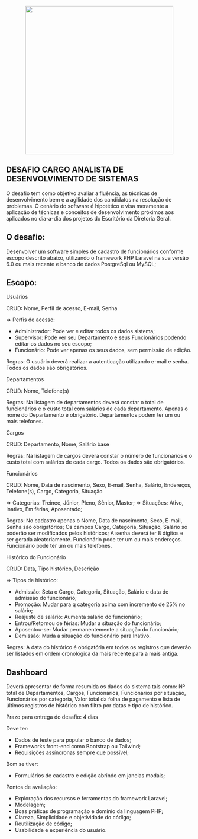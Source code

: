 <p align="center"><a href="https://udv.org.br/" target="_blank"><img src="https://udv.org.br/wp-content/uploads/2016/09/centro-espirita-beneficente-uniao-do-vegetal1.png" width="400"></a></p>

## DESAFIO CARGO ANALISTA DE DESENVOLVIMENTO DE SISTEMAS

O desafio tem como objetivo avaliar a fluência, as técnicas de desenvolvimento bem e a agilidade dos candidatos na
resolução de problemas. O cenário do software é hipotético e visa meramente a aplicação de técnicas e conceitos de
desenvolvimento próximos aos aplicados no dia-a-dia dos projetos do Escritório da Diretoria Geral.

## O desafio:

Desenvolver um software simples de cadastro de funcionários conforme escopo descrito abaixo, utilizando o framework
PHP Laravel na sua versão 6.0 ou mais recente e banco de dados PostgreSql ou MySQL;

## Escopo:

Usuários

CRUD: Nome, Perfil de acesso, E-mail, Senha

=> Perfis de acesso:
- Administrador: Pode ver e editar todos os dados sistema;
- Supervisor: Pode ver seu Departamento e seus Funcionários podendo editar os dados no seu escopo;
- Funcionário: Pode ver apenas os seus dados, sem permissão de edição.

Regras:
O usuário deverá realizar a autenticação utilizando e-mail e senha. Todos os dados são obrigatórios.

Departamentos

CRUD: Nome, Telefone(s)

Regras:
Na listagem de departamentos deverá constar o total de funcionários e o custo total com salários de cada
departamento.
Apenas o nome do Departamento é obrigatório.
Departamentos podem ter um ou mais telefones.

Cargos

CRUD: Departamento, Nome, Salário base

Regras:
Na listagem de cargos deverá constar o número de funcionários e o custo total com salários de cada cargo.
Todos os dados são obrigatórios.

Funcionários

CRUD: Nome, Data de nascimento, Sexo, E-mail, Senha, Salário, Endereços, Telefone(s), Cargo, Categoria,
Situação

=> Categorias: Treinee, Júnior, Pleno, Sênior, Master;
=> Situações: Ativo, Inativo, Em férias, Aposentado;

Regras:
No cadastro apenas o Nome, Data de nascimento, Sexo, E-mail, Senha são obrigatórios;
Os campos Cargo, Categoria, Situação, Salário só poderão ser modificados pelos históricos;
A senha deverá ter 8 dígitos e ser gerada aleatoriamente.
Funcionário pode ter um ou mais endereços.
Funcionário pode ter um ou mais telefones.

Histórico do Funcionário

CRUD: Data, Tipo histórico, Descrição

=> Tipos de histórico:
- Admissão: Seta o Cargo, Categoria, Situação, Salário e data de admissão do funcionário;
- Promoção: Mudar para q categoria acima com incremento de 25% no salário;
- Reajuste de salário: Aumenta salário do funcionário;
- Entrou/Retornou de férias: Mudar a situação do funcionário;
- Aposentou-se: Mudar permanentemente a situação do funcionário;
- Demissão: Muda a situação do funcionário para Inativo.

Regras:
A data do histórico é obrigatória em todos os registros que deverão ser listados em ordem cronológica da mais
recente para a mais antiga.

## Dashboard

Deverá apresentar de forma resumida os dados do sistema tais como: Nº total de Departamentos, Cargos,
Funcionários, Funcionários por situação, Funcionários por categoria, Valor total da folha de pagamento e lista de últimos
registros de histórico com filtro por datas e tipo de histórico.

Prazo para entrega do desafio: 4 dias

Deve ter:
- Dados de teste para popular o banco de dados;
- Frameworks front-end como Bootstrap ou Tailwind;
- Requisições assíncronas sempre que possível;

Bom se tiver:
- Formulários de cadastro e edição abrindo em janelas modais;

Pontos de avaliação:
- Exploração dos recursos e ferramentas do framework Laravel;
- Modelagem;
- Boas práticas de programação e domínio da linguagem PHP;
- Clareza, Simplicidade e objetividade do código;
- Reutilização de código;
- Usabilidade e experiência do usuário.

